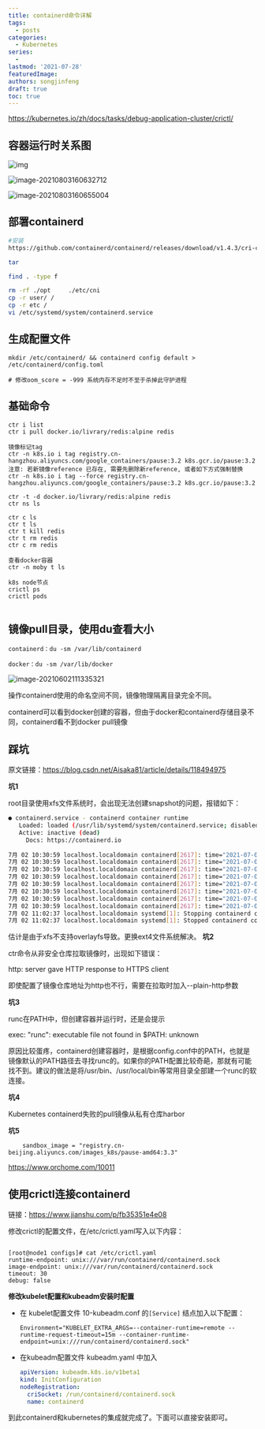 ```yaml
---
title: containerd命令详解
tags: 
  - posts
categories:
  - Kubernetes
series:
  - 
lastmod: '2021-07-28'
featuredImage: 
authors: songjinfeng
draft: true
toc: true
---
```


https://kubernetes.io/zh/docs/tasks/debug-application-cluster/crictl/

## 容器运行时关系图

![img](https://image-fusice.oss-cn-hangzhou.aliyuncs.com/image/https/img2020.cnblogs.com/blog/700209/202107/2021.09.24-00:18:41-700209-20210712111124430-1048640961.png)



![image-20210803160632712](https://image-fusice.oss-cn-hangzhou.aliyuncs.com/image/containerd/2021.09.24-00:18:39-image-20210803160632712.png)



![image-20210803160655004](https://image-fusice.oss-cn-hangzhou.aliyuncs.com/image/containerd/2021.09.24-00:18:43-image-20210803160655004.png)

## 部署containerd

```bash
#安装
https://github.com/containerd/containerd/releases/download/v1.4.3/cri-containerd-cni-1.4.3-linux-amd64.tar.gz

tar 

find . -type f

rm -rf ./opt     ./etc/cni
cp -r user/ /
cp -r etc /
vi /etc/systemd/system/containerd.service
```

## 生成配置文件

```
mkdir /etc/containerd/ && containerd config default > /etc/containerd/config.toml

# 修改oom_score = -999 系统内存不足时不至于杀掉此守护进程
```

## 基础命令


 ```
 ctr i list
 ctr i pull docker.io/livrary/redis:alpine redis
 
 镜像标记tag
 ctr -n k8s.io i tag registry.cn-hangzhou.aliyuncs.com/google_containers/pause:3.2 k8s.gcr.io/pause:3.2
 注意: 若新镜像reference 已存在, 需要先删除新reference, 或者如下方式强制替换
 ctr -n k8s.io i tag --force registry.cn-hangzhou.aliyuncs.com/google_containers/pause:3.2 k8s.gcr.io/pause:3.2
 
 ctr -t -d docker.io/livrary/redis:alpine redis
 ctr ns ls
 
 ctr c ls
 ctr t ls
 ctr t kill redis
 ctr t rm redis
 ctr c rm redis
 
 查看docker容器
 ctr -n moby t ls
 
 k8s node节点
 crictl ps
 crictl pods
 
 
 ```



## 镜像pull目录，使用du查看大小

```
containerd：du -sm /var/lib/containerd

docker：du -sm /var/lib/docker
```



![image-20210602111335321](D:/assets/Untitled/image-20210602111335321.png)

 操作containerd使用的命名空间不同，镜像物理隔离目录完全不同。

containerd可以看到docker创建的容器，但由于docker和containerd存储目录不同，containerd看不到docker pull镜像

## 踩坑
原文链接：https://blog.csdn.net/Aisaka81/article/details/118494975

**坑1**

root目录使用xfs文件系统时，会出现无法创建snapshot的问题，报错如下：

```bash
● containerd.service - containerd container runtime
   Loaded: loaded (/usr/lib/systemd/system/containerd.service; disabled; vendor preset: disabled)
   Active: inactive (dead)
     Docs: https://containerd.io
 
7月 02 10:30:59 localhost.localdomain containerd[2617]: time="2021-07-02T10:30:59.267658802+08:00" level=info msg="loading plugin \"io.containerd.grpc.v1.cri\"..." type=io.containerd.grpc.v1
7月 02 10:30:59 localhost.localdomain containerd[2617]: time="2021-07-02T10:30:59.268039537+08:00" level=info msg="Start cri plugin with config {PluginConfig:{ContainerdConfig:{Snapshotter:overlayfs DefaultRuntimeName:runc DefaultRuntime:{Type: Engine: PodAnnotations:[] ContainerAnnotations:[] Root: Options:<nil> PrivilegedWithoutHostDevices:false BaseRuntimeSpec:} UntrustedWorkloadRuntime:{Type: Engine: PodAnnotations:[] ContainerAnnotations:[] Root: Options:<nil> PrivilegedWithoutHostDevices:false BaseRuntimeSpec:} Runtimes:map[runc:{Type:io.containerd.runc.v2 Engine: PodAnnotations:[] ContainerAnnotations:[] Root: Options:0xc00041b860 PrivilegedWithoutHostDevices:false BaseRuntimeSpec:}] NoPivot:false DisableSnapshotAnnotations:true DiscardUnpackedLayers:false} CniConfig:{NetworkPluginBinDir:/opt/cni/bin NetworkPluginConfDir:/etc/cni/net.d NetworkPluginMaxConfNum:1 NetworkPluginConfTemplate:} Registry:{Mirrors:map[172.18.121.16:8083:{Endpoints:[http://172.18.121.16:8083]} docker.io:{Endpoints:[https://registry-1.docker.io]}] Configs:map[] Auths:map[] Headers:map[]} ImageDecryption:{KeyModel:} DisableTCPService:true StreamServerAddress:127.0.0.1 StreamServerPort:0 StreamIdleTimeout:4h0m0s EnableSelinux:false SelinuxCategoryRange:1024 SandboxImage:k8s.gcr.io/pause:3.2 StatsCollectPeriod:10 SystemdCgroup:false EnableTLSStreaming:false X509KeyPairStreaming:{TLSCertFile: TLSKeyFile:} MaxContainerLogLineSize:16384 DisableCgroup:false DisableApparmor:false RestrictOOMScoreAdj:false MaxConcurrentDownloads:3 DisableProcMount:false UnsetSeccompProfile: TolerateMissingHugetlbController:true DisableHugetlbController:true IgnoreImageDefinedVolumes:false} ContainerdRootDir:/var/lib/containerd ContainerdEndpoint:/run/containerd/containerd.sock RootDir:/var/lib/containerd/io.containerd.grpc.v1.cri StateDir:/run/containerd/io.containerd.grpc.v1.cri}"
7月 02 10:30:59 localhost.localdomain containerd[2617]: time="2021-07-02T10:30:59.268115703+08:00" level=info msg="Connect containerd service"
7月 02 10:30:59 localhost.localdomain containerd[2617]: time="2021-07-02T10:30:59.268199993+08:00" level=warning msg="failed to load plugin io.containerd.grpc.v1.cri" error="failed to create CRI service: failed to find snapshotter \"overlayfs\""
7月 02 10:30:59 localhost.localdomain containerd[2617]: time="2021-07-02T10:30:59.268219975+08:00" level=info msg="loading plugin \"io.containerd.grpc.v1.introspection\"..." type=io.containerd.grpc.v1
7月 02 10:30:59 localhost.localdomain containerd[2617]: time="2021-07-02T10:30:59.268610460+08:00" level=info msg=serving... address=/run/containerd/containerd.sock.ttrpc
7月 02 10:30:59 localhost.localdomain containerd[2617]: time="2021-07-02T10:30:59.268717460+08:00" level=info msg=serving... address=/run/containerd/containerd.sock
7月 02 10:30:59 localhost.localdomain containerd[2617]: time="2021-07-02T10:30:59.268752374+08:00" level=info msg="containerd successfully booted in 0.039053s"
7月 02 11:02:37 localhost.localdomain systemd[1]: Stopping containerd container runtime...
7月 02 11:02:37 localhost.localdomain systemd[1]: Stopped containerd container runtime.
```

估计是由于xfs不支持overlayfs导致。更换ext4文件系统解决。
**坑2**

ctr命令从非安全仓库拉取镜像时，出现如下错误：

 http: server gave HTTP response to HTTPS client

即使配置了镜像仓库地址为http也不行，需要在拉取时加入--plain-http参数

**坑3**

runc在PATH中，但创建容器并运行时，还是会提示

exec: "runc": executable file not found in $PATH: unknown

原因比较蛋疼，containerd创建容器时，是根据config.conf中的PATH，也就是镜像默认的PATH路径去寻找runc的。如果你的PATH配置比较奇葩，那就有可能找不到。建议的做法是将/usr/bin、/usr/local/bin等常用目录全部建一个runc的软连接。

**坑4**

Kubernetes containerd失败的pull镜像从私有仓库harbor

**坑5**

```
    sandbox_image = "registry.cn-beijing.aliyuncs.com/images_k8s/pause-amd64:3.3"
```



https://www.orchome.com/10011

## 使用crictl连接containerd  

链接：https://www.jianshu.com/p/fb35351e4e08

修改crictl的配置文件，在/etc/crictl.yaml写入以下内容：

```

[root@node1 configs]# cat /etc/crictl.yaml
runtime-endpoint: unix:///var/run/containerd/containerd.sock
image-endpoint: unix:///var/run/containerd/containerd.sock
timeout: 30
debug: false

```

**修改kubelet配置和kubeadm安装时配置**

- 在 kubelet配置文件 10-kubeadm.conf 的`[Service]` 结点加入以下配置：

  ```
  Environment="KUBELET_EXTRA_ARGS=--container-runtime=remote --runtime-request-timeout=15m --container-runtime-endpoint=unix:///run/containerd/containerd.sock"
  ```

+ 在kubeadm配置文件 kubeadm.yaml 中加入

  ```yaml
  apiVersion: kubeadm.k8s.io/v1beta1
  kind: InitConfiguration
  nodeRegistration:
    criSocket: /run/containerd/containerd.sock
    name: containerd
  ```

到此containerd和kubernetes的集成就完成了。下面可以直接安装即可。
